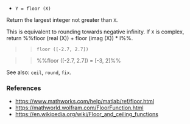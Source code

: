 * `Y = floor (X)`

Return the largest integer not greater than `X`.

This is equivalent to rounding towards negative infinity.  If `X` is
complex, return %%floor (real (X)) + floor (imag (X)) * I%%.

>> `floor ([-2.7, 2.7])`

>> %%floor ([-2.7, 2.7]) = [-3, 2]%%

See also: `ceil`, `round`, `fix`.

### References

* https://www.mathworks.com/help/matlab/ref/floor.html
* https://mathworld.wolfram.com/FloorFunction.html
* https://en.wikipedia.org/wiki/Floor_and_ceiling_functions
